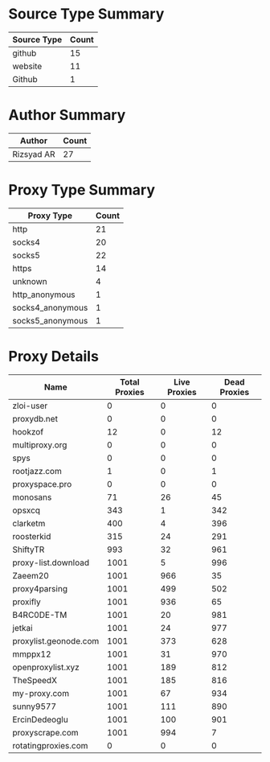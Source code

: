 # Source Type Summary

| Source Type | Count |
|-------------|-------|
| github | 15 |
| website | 11 |
| Github | 1 |


# Author Summary

| Author | Count |
|--------|-------|
| Rizsyad AR | 27 |


# Proxy Type Summary

| Proxy Type | Count |
|------------|-------|
| http | 21 |
| socks4 | 20 |
| socks5 | 22 |
| https | 14 |
| unknown | 4 |
| http_anonymous | 1 |
| socks4_anonymous | 1 |
| socks5_anonymous | 1 |


# Proxy Details

| Name | Total Proxies | Live Proxies | Dead Proxies |
|------|---------------|--------------|---------------|
| zloi-user | 0 | 0 | 0 |
| proxydb.net | 0 | 0 | 0 |
| hookzof | 12 | 0 | 12 |
| multiproxy.org | 0 | 0 | 0 |
| spys | 0 | 0 | 0 |
| rootjazz.com | 1 | 0 | 1 |
| proxyspace.pro | 0 | 0 | 0 |
| monosans | 71 | 26 | 45 |
| opsxcq | 343 | 1 | 342 |
| clarketm | 400 | 4 | 396 |
| roosterkid | 315 | 24 | 291 |
| ShiftyTR | 993 | 32 | 961 |
| proxy-list.download | 1001 | 5 | 996 |
| Zaeem20 | 1001 | 966 | 35 |
| proxy4parsing | 1001 | 499 | 502 |
| proxifly | 1001 | 936 | 65 |
| B4RC0DE-TM | 1001 | 20 | 981 |
| jetkai | 1001 | 24 | 977 |
| proxylist.geonode.com | 1001 | 373 | 628 |
| mmppx12 | 1001 | 31 | 970 |
| openproxylist.xyz | 1001 | 189 | 812 |
| TheSpeedX | 1001 | 185 | 816 |
| my-proxy.com | 1001 | 67 | 934 |
| sunny9577 | 1001 | 111 | 890 |
| ErcinDedeoglu | 1001 | 100 | 901 |
| proxyscrape.com | 1001 | 994 | 7 |
| rotatingproxies.com | 0 | 0 | 0 |
